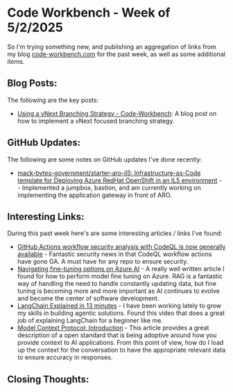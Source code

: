 # Code Workbench - Week of 5/2/2025

So I'm trying something new, and publishing an aggregation of links from my blog [code-workbench.com](https://www.code-workbench.com) for the past week, as well as some additional items.  

## Blog Posts:

The following are the key posts:

- [Using a vNext Branching Strategy - Code-Workbench](https://code-workbench.com/2025/04/25/using-a-vnext-branching-strategy/):  A blog post on how to implement a vNext focused branching strategy.  

## GitHub Updates:

The following are some notes on GitHub updates I've done recently:

- [mack-bytes-government/starter-aro-il5: Infrastructure-as-Code template for Deploying Azure RedHat OpenShift in an IL5 environment](https://github.com/mack-bytes-government/starter-aro-il5) -  - Implemented a jumpbox, bastion, and am currently working on implementing the application gateway in front of ARO.

## Interesting Links:

During this past week here's are some interesting articles / links I've found:

- [GitHub Actions workflow security analysis with CodeQL is now generally available](https://github.blog/changelog/2025-04-22-github-actions-workflow-security-analysis-with-codeql-is-now-generally-available/) - Fantastic security news in that CodeQL workflow actions have gone GA.  A must have for any repo to ensure security.
- [Navigating fine-tuning options on Azure AI](https://www.linkedin.com/pulse/navigating-fine-tuning-options-azure-ai-masha-stroganova-e704e/) - A really well written article I found for how to perform model fine tuning on Azure.  RAG is a fantastic way of handling the need to handle constantly updating data, but fine tuning is becoming more and more important as AI continues to evolve and become the center of software development.
- [LangChain Explained in 13 minutes](https://www.youtube.com/watch?v=aywZrzNaKjs&t=38s) - I have been working lately to grow my skills in building agentic solutions.  Found this video that does a great job of explaining LangChain for a beginner like me.
- [Model Context Protocol: Introduction](https://modelcontextprotocol.io/introduction) - This article provides a great description of a open standard that is being adoptive around how you provide context to AI applications.  From this point of view, how do I load up the context for the conversation to have the appropriate relevant data to ensure accuracy in responses.  

## Closing Thoughts:
